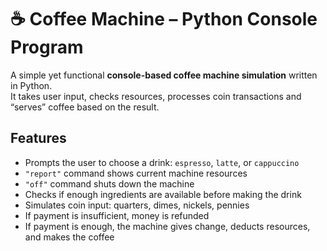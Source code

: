 # ☕ Coffee Machine – Python Console Program

A simple yet functional **console-based coffee machine simulation** written in Python.  
It takes user input, checks resources, processes coin transactions and “serves” coffee based on the result.

## Features

- Prompts the user to choose a drink: `espresso`, `latte`, or `cappuccino`
- `"report"` command shows current machine resources
- `"off"` command shuts down the machine
- Checks if enough ingredients are available before making the drink
- Simulates coin input: quarters, dimes, nickels, pennies
- If payment is insufficient, money is refunded
- If payment is enough, the machine gives change, deducts resources, and makes the coffee
